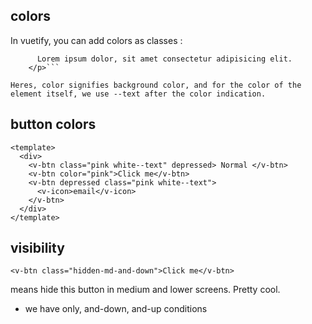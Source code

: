 ## colors

In vuetify, you can add colors as classes :

````<p class="red white--text">
      Lorem ipsum dolor, sit amet consectetur adipisicing elit.
    </p>```

Heres, color signifies background color, and for the color of the element itself, we use --text after the color indication.
````

## button colors

```
<template>
  <div>
    <v-btn class="pink white--text" depressed> Normal </v-btn>
    <v-btn color="pink">Click me</v-btn>
    <v-btn depressed class="pink white--text">
      <v-icon>email</v-icon>
    </v-btn>
  </div>
</template>
```

## visibility

    <v-btn class="hidden-md-and-down">Click me</v-btn>

means hide this button in medium and lower screens. Pretty cool.

- we have only, and-down, and-up conditions
